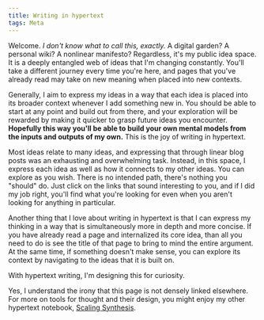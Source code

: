 ```yaml
---
title: Writing in hypertext
tags: Meta
---
```

Welcome. *I don't know what to call this, exactly.* A digital garden? A personal wiki? A nonlinear manifesto? Regardless, it's my public idea space. It is a deeply entangled web of ideas that I'm changing constantly. You'll take a different journey every time you're here, and pages that you've already read may take on new meaning when placed into new contexts.

Generally, I aim to express my ideas in a way that each idea is placed into its broader context whenever I add something new in. You should be able to start at any point and build out from there, and your exploration will be rewarded by making it quicker to grasp future ideas you encounter. **Hopefully this way you'll be able to build your own mental models from the inputs and outputs of my own.** This is the joy of writing in hypertext.

Most ideas relate to many ideas, and expressing that through linear blog posts was an exhausting and overwhelming task. Instead, in this space, I express each idea as well as how it connects to my other ideas. You can explore as you wish. There is no intended path, there's nothing you "should" do. Just click on the links that sound interesting to you, and if I did my job right, you'll find what you're looking for even when you aren't looking for anything in particular.

Another thing that I love about writing in hypertext is that I can express my thinking in a way that is simultaneously more in depth and more concise. If you have already read a page and internalized its core idea, than all you need to do is see the title of that page to bring to mind the entire argument. At the same time, if something doesn't make sense, you can explore its context by navigating to the ideas that it is built on. 

With hypertext writing, I'm designing this for curiosity.

Yes, I understand the irony that this page is not densely linked elsewhere. For more on tools for thought and their design, you might enjoy my other hypertext notebook, [Scaling Synthesis](https://scalingsynthesis.com/I-A-DSL-for-a-discourse-graph-with-information-entry-visualization-and-retrieval/).